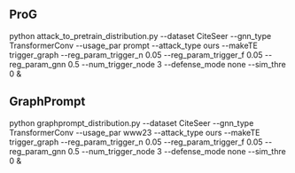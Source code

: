 
## ProG

python attack_to_pretrain_distribution.py --dataset CiteSeer --gnn_type TransformerConv --usage_par prompt --attack_type ours --makeTE trigger_graph --reg_param_trigger_n 0.05 --reg_param_trigger_f 0.05 --reg_param_gnn 0.5 --num_trigger_node 3 --defense_mode none --sim_thre 0 &

## GraphPrompt

python graphprompt_distribution.py --dataset CiteSeer --gnn_type TransformerConv --usage_par www23 --attack_type ours --makeTE trigger_graph --reg_param_trigger_n 0.05 --reg_param_trigger_f 0.05 --reg_param_gnn 0.5 --num_trigger_node 3 --defense_mode none --sim_thre 0 &
